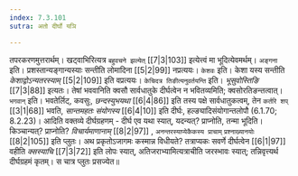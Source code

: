 ```yaml
---
index: 7.3.101
sutra: अतो दीर्घो यञि

---
```

   तपरकरणमुत्तरार्थम्। खट्वाभिरित्यत्र `बहुवचने झल्येत्`  [[7|3|103]]  इत्येत्त्वं मा भूदित्येवमर्थम्। `अङ्गना` इति। प्रशस्तान्यङ्गान्यस्याः सन्तीति लोमादिना  [[5|2|99]]  नप्रत्ययः। `केशवः` इति। केशा यस्य सन्तीति _केशाद्वोऽन्यतरस्याम्_ [[5|2|109]]  इति वप्रत्ययः। `केचिदत्र तिङीत्यनुवर्तयन्ति` इति। _भूसुवोस्तिङि_ [[7|3|88]]  इत्यतः। तेषां भववानिति क्वसौ सार्वधातुके दीर्घत्वेन न भवितव्यमिति; क्वसोरतिङन्तत्वात्। `भगवान्` इति। भवतेर्लिट्, कवसुः, _छन्दस्युभयथा_ [[6|4|86]]  इति तस्य पक्षे सार्वधातुकत्वम्, तेन `कर्तरि शप्`  [[3|1|68]]  भवति, _सान्तमहतः संयोगस्य_ [[6|4|10]]  इति दीर्घः, हल्ङ्यादिसंयोगान्तलोपौ (6.1.70; 8.2.23)। आदिति वक्तव्ये दीर्घग्रहणम् - दीर्घ एव यथा स्यात्, यदन्यत्? प्राप्नोति, तन्मा भूदिति। किञ्चान्यत्? प्राप्नोति? _विचार्यमाणानाम्_ [[8|2|97]] , `अनन्तरस्याप्येकैकस्य प्राचाम्` `प्रश्नाख्यानयोः`  [[8|2|105]]  इति प्लुतः। अथ प्रकृतोऽजागमः कस्मान्न विधीयते? तत्राप्यकः सवर्णे दीर्घत्वेन  [[6|1|97]]  वहीति _क्सस्याचि_ [[7|3|72]]  इति लोपः स्यात्, अतिजराभ्यामित्यत्राचीति जरस्भावः स्यात्; तन्निवृत्त्यर्थ दीर्घग्रहमं कृतम्। स चात्र प्लुतः प्रसज्येत॥